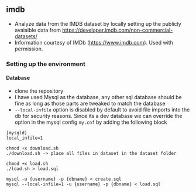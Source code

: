 ## imdb
- Analyze data from the IMDB dataset by locally setting up the publicly avaialble data from https://developer.imdb.com/non-commercial-datasets/
- Information courtesy of IMDb (https://www.imdb.com). Used with permission.

### Setting up the environment

#### Database
- clone the repository
- I have used Mysql as the database, any other sql database should be fine as long as those parts are tweaked to match the database
- `--local-infile` option is disabled by default to avoid file imports into the db for security reasons. Since its a dev database we can override the option in the mysql config `my.cnf` by adding the following block

```
[mysqld]
local_infile=1
```

```
chmod +x download.sh
./download.sh -> place all files in dataset in the dataset folder

chmod +x load.sh
./load.sh > load.sql

mysql -u {username} -p {dbname} < create.sql
mysql --local-infile=1 -u {username} -p {dbname} < load.sql
```
